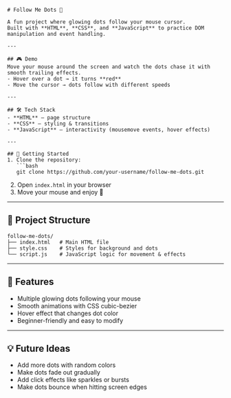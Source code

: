 

````
# Follow Me Dots 🎯

A fun project where glowing dots follow your mouse cursor.  
Built with **HTML**, **CSS**, and **JavaScript** to practice DOM manipulation and event handling.  

---

## 🎮 Demo
Move your mouse around the screen and watch the dots chase it with smooth trailing effects.  
- Hover over a dot → it turns **red**  
- Move the cursor → dots follow with different speeds  

---

## 🛠️ Tech Stack
- **HTML** – page structure  
- **CSS** – styling & transitions  
- **JavaScript** – interactivity (mousemove events, hover effects)  

---

## 🚀 Getting Started
1. Clone the repository:
   ```bash
   git clone https://github.com/your-username/follow-me-dots.git
````

2. Open `index.html` in your browser
3. Move your mouse and enjoy 🎉

---

## 📂 Project Structure

```
follow-me-dots/
├── index.html   # Main HTML file
├── style.css    # Styles for background and dots
└── script.js    # JavaScript logic for movement & effects
```

---

## 🌟 Features

* Multiple glowing dots following your mouse
* Smooth animations with CSS cubic-bezier
* Hover effect that changes dot color
* Beginner-friendly and easy to modify

---

## 💡 Future Ideas

* Add more dots with random colors
* Make dots fade out gradually
* Add click effects like sparkles or bursts
* Make dots bounce when hitting screen edges


